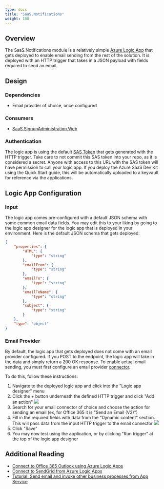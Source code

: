 ```yaml
---
type: docs
title: "SaaS.Notifications"
weight: 100
---
```


## Overview

The SaaS.Notifications module is a relatively simple [Azure Logic App](https://docs.microsoft.com/en-us/azure/logic-apps/logic-apps-overview) that gets deployed to enable email sending from the rest of the solution. It is deployed with an HTTP trigger that takes in a JSON payload with fields required to send an email.

## Design
### Dependencies

- Email provider of choice, once configured
### Consumers

- [SaaS.SignupAdministration.Web](../signup-administration)


### Authentication

The logic app is using the default [SAS Token](https://docs.microsoft.com/en-us/azure/logic-apps/logic-apps-securing-a-logic-app?tabs=azure-portal#generate-shared-access-signatures-sas) that gets generated with the HTTP trigger. Take care to not commit this SAS token into your repo, as it is considered a secret. Anyone with access to this URL with the SAS token will have permission to call your logic app. If you deploy the Azure SaaS Dev Kit using the Quick Start guide, this will be automatically uploaded to a keyvault for reference via the applications.
## Logic App Configuration

### Input
The logic app comes pre-configured with a default JSON schema with some common email data fields. You may edit this to your liking by going to the logic app designer for the logic app that is deployed in your environment. Here is the default JSON schema that gets deployed: 

```json
{
    "properties": {
        "HTML": {
            "type": "string"
        },
        "emailFrom": {
            "type": "string"
        },
        "emailTo": {
            "type": "string"
        },
        "emailToName": {
            "type": "string"
        },
        "subject": {
            "type": "string"
        }
    },
    "type": "object"
}
```

### Email Provider
By default, the logic app that gets deployed does not come with an email provider configured. If you POST to the endpoint, the logic app will take in the data and simply return a 200 OK response. To enable actual email sending, you must first configure an email provider [connector](https://docs.microsoft.com/en-us/connectors/connector-reference/connector-reference-logicapps-connectors).

To do this, follow these instructions:
1. Navigate to the deployed logic app and click into the "Logic app designer" menu
2. Click the + button underneath the defined HTTP trigger and click "Add an action"
![](/azure-saas/images/logic-app-1.png)
3. Search for your email connector of choice and choose the action for sending an email (ex, for Office 365 it is "Send an Email (V2)")
4. Fill in the required fields with data from the "Dynamic content" section. This will pass data from the input HTTP trigger to the email connector
![](/azure-saas/images/logic-app-2.png)
5. Click "Save"
6. You may now test using the application, or by clicking "Run trigger" at the top of the logic app designer


## Additional Reading 

- [Connect to Office 365 Outlook using Azure Logic Apps](https://docs.microsoft.com/en-us/azure/connectors/connectors-create-api-office365-outlook)
- [Connect to SendGrid from Azure Logic Apps](https://docs.microsoft.com/en-us/azure/connectors/connectors-create-api-office365-outlook)
- [Tutorial: Send email and invoke other business processes from App Service](https://docs.microsoft.com/en-us/azure/app-service/tutorial-send-email?tabs=dotnet)